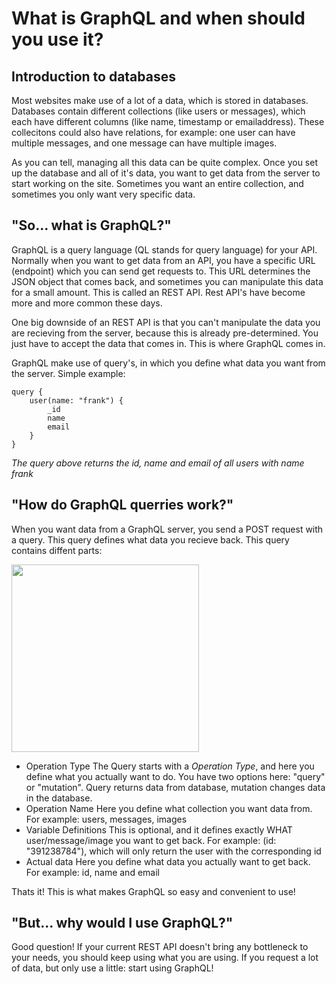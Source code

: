 # What is GraphQL and when should you use it?

## Introduction to databases
Most websites make use of a lot of a data, which is stored in databases. Databases contain different collections (like users or messages), which each have different columns (like name, timestamp or emailaddress). These collecitons could also have relations, for example: one user can have multiple messages, and one message can have multiple images.

As you can tell, managing all this data can be quite complex. Once you set up the database and all of it's data, you want to get data from the server to start working on the site. Sometimes you want an entire collection, and sometimes you only want very specific data.

## "So... what is GraphQL?"
GraphQL is a query language (QL stands for query language) for your API. Normally when you want to get data from an API, you have a specific URL (endpoint) which you can send get requests to. This URL determines the JSON object that comes back, and sometimes you can manipulate this data for a small amount. This is called an REST API. Rest API's have become more and more common these days.

One big downside of an REST API is that you can't manipulate the data you are recieving from the server, because this is already pre-determined. You just have to accept the data that comes in. This is where GraphQL comes in.

GraphQL make use of query's, in which you define what data you want from the server. Simple example: 

```
query {
    user(name: "frank") {
        _id
        name
        email
    }
}
```
_The query above returns the id, name and email of all users with name frank_


## "How do GraphQL querries work?"
When you want data from a GraphQL server, you send a POST request with a query. This query defines what data you recieve back. This query contains diffent parts:

<img src="https://cdn-media-1.freecodecamp.org/images/kwrsuL3NrieP9GUyeZe0BNdXNQfQJ-GP4txK" height="300">

- Operation Type
  The Query starts with a _Operation Type_, and here you define what you actually want to do. You have two options here: "query" or "mutation". Query returns data from database, mutation changes data in the database.
- Operation Name
  Here you define what collection you want data from. For example: users, messages, images
- Variable Definitions
  This is optional, and it defines exactly WHAT user/message/image you want to get back. For example: (id: "391238784"), which will only return the user with the corresponding id
- Actual data
  Here you define what data you actually want to get back. For example: id, name and email

Thats it! This is what makes GraphQL so easy and convenient to use!

## "But... why would I use GraphQL?"
Good question! If your current REST API doesn't bring any bottleneck to your needs, you should keep using what you are using. If you request a lot of data, but only use a little: start using GraphQL! 
